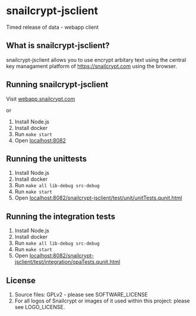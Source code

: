 # snailcrypt-jsclient

Timed release of data - webapp client

## What is snailcrypt-jsclient?

snailcrypt-jsclient allows you to use encrypt arbitary text using the central key managament platform of https://snailcrypt.com using the browser.

## Running snailcrypt-jsclient

Visit [webapp.snailcrypt.com](https://webapp.snailcrypt.com)

or 

1. Install Node.js 
2. Install docker
3. Run `make start`
4. Open [localhost:8082](http://localhost:8082)

## Running the unittests

1. Install Node.js 
2. Install docker
3. Run `make all lib-debug src-debug`
4. Run `make start`
5. Open [localhost:8082/snailcrypt-jsclient/test/unit/unitTests.qunit.html](http://localhost:8082/snailcrypt-jsclient/test/unit/unitTests.qunit.html)

## Running the integration tests

1. Install Node.js 
2. Install docker
3. Run `make all lib-debug src-debug`
4. Run `make start`
5. Open [localhost:8082/snailcrypt-jsclient/test/integration/opaTests.qunit.html](http://localhost:8082/snailcrypt-jsclient/test/integration/opaTests.qunit.html)

## License

1. Source files: GPLv2 - please see SOFTWARE\_LICENSE
2. For all logos of Snailcrypt or images of it used within this project: please see LOGO\_LICENSE.
